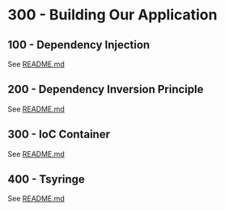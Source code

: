 # 300 - Building Our Application

## 100 - Dependency Injection

See [README.md](./100/README.md)

## 200 - Dependency Inversion Principle

See [README.md](./200/README.md)

## 300 - IoC Container

See [README.md](./300/README.md)

## 400 - Tsyringe

See [README.md](./400/README.md)

